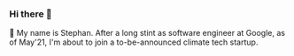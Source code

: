 ### Hi there 👋

🔭 My name is Stephan.  After a long stint as software engineer at Google, as of May'21, I'm about to join a to-be-announced
climate tech startup.

<!--
**stephanellner/stephanellner** is a ✨ _special_ ✨ repository because its `README.md` (this file) appears on your GitHub profile.
-->
